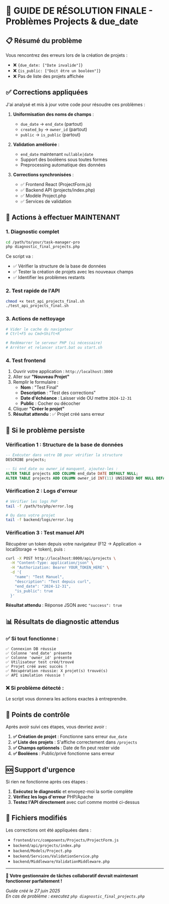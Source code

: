 # 🚀 GUIDE DE RÉSOLUTION FINALE - Problèmes Projects & due_date

## 📋 **Résumé du problème**

Vous rencontrez des erreurs lors de la création de projets :
- ❌ `{due_date: ["Date invalide"]}`
- ❌ `{is_public: ["Doit être un booléen"]}`
- ❌ Pas de liste des projets affichée

## ✅ **Corrections appliquées**

J'ai analysé et mis à jour votre code pour résoudre ces problèmes :

1. **Uniformisation des noms de champs** :
   - `due_date` → `end_date` (partout)
   - `created_by` → `owner_id` (partout)
   - `public` → `is_public` (partout)

2. **Validation améliorée** :
   - `end_date` maintenant `nullable|date`
   - Support des booléens sous toutes formes
   - Preprocessing automatique des données

3. **Corrections synchronisées** :
   - ✅ Frontend React (ProjectForm.js)
   - ✅ Backend API (projects/index.php)
   - ✅ Modèle Project.php
   - ✅ Services de validation

## 🔧 **Actions à effectuer MAINTENANT**

### **1. Diagnostic complet**
```bash
cd /path/to/your/task-manager-pro
php diagnostic_final_projects.php
```

Ce script va :
- ✅ Vérifier la structure de la base de données
- ✅ Tester la création de projets avec les nouveaux champs
- ✅ Identifier les problèmes restants

### **2. Test rapide de l'API**
```bash
chmod +x test_api_projects_final.sh
./test_api_projects_final.sh
```

### **3. Actions de nettoyage**
```bash
# Vider le cache du navigateur
# Ctrl+F5 ou Cmd+Shift+R

# Redémarrer le serveur PHP (si nécessaire)
# Arrêter et relancer start.bat ou start.sh
```

### **4. Test frontend**
1. Ouvrir votre application : `http://localhost:3000`
2. Aller sur **"Nouveau Projet"**
3. Remplir le formulaire :
   - **Nom** : "Test Final"
   - **Description** : "Test des corrections"
   - **Date d'échéance** : Laisser vide OU mettre `2024-12-31`
   - **Public** : Cocher ou décocher
4. Cliquer **"Créer le projet"**
5. **Résultat attendu** : ✅ Projet créé sans erreur

## 🐞 **Si le problème persiste**

### **Vérification 1 : Structure de la base de données**
```sql
-- Exécuter dans votre DB pour vérifier la structure
DESCRIBE projects;

-- Si end_date ou owner_id manquent, ajoutez-les :
ALTER TABLE projects ADD COLUMN end_date DATE DEFAULT NULL;
ALTER TABLE projects ADD COLUMN owner_id INT(11) UNSIGNED NOT NULL DEFAULT 1;
```

### **Vérification 2 : Logs d'erreur**
```bash
# Vérifier les logs PHP
tail -f /path/to/php/error.log

# Ou dans votre projet
tail -f backend/logs/error.log
```

### **Vérification 3 : Test manuel API**
Récupérer un token depuis votre navigateur (F12 → Application → localStorage → token), puis :

```bash
curl -X POST http://localhost:8000/api/projects \
  -H "Content-Type: application/json" \
  -H "Authorization: Bearer YOUR_TOKEN_HERE" \
  -d '{
    "name": "Test Manuel",
    "description": "Test depuis curl",
    "end_date": "2024-12-31",
    "is_public": true
  }'
```

**Résultat attendu** : Réponse JSON avec `"success": true`

## 📊 **Résultats de diagnostic attendus**

### ✅ **Si tout fonctionne :**
```
✅ Connexion DB réussie
✅ Colonne 'end_date' présente
✅ Colonne 'owner_id' présente
✅ Utilisateur test créé/trouvé
✅ Projet créé avec succès !
✅ Récupération réussie: X projet(s) trouvé(s)
✅ API simulation réussie !
```

### ❌ **Si problème détecté :**
Le script vous donnera les actions exactes à entreprendre.

## 🎯 **Points de contrôle**

Après avoir suivi ces étapes, vous devriez avoir :

1. **✅ Création de projet** : Fonctionne sans erreur `due_date`
2. **✅ Liste des projets** : S'affiche correctement dans `/projects`
3. **✅ Champs optionnels** : Date de fin peut rester vide
4. **✅ Booléens** : Public/privé fonctionne sans erreur

## 🆘 **Support d'urgence**

Si rien ne fonctionne après ces étapes :

1. **Exécutez le diagnostic** et envoyez-moi la sortie complète
2. **Vérifiez les logs d'erreur** PHP/Apache
3. **Testez l'API directement** avec curl comme montré ci-dessus

## 📝 **Fichiers modifiés**

Les corrections ont été appliquées dans :
- `frontend/src/components/Projects/ProjectForm.js`
- `backend/api/projects/index.php`
- `backend/Models/Project.php`
- `backend/Services/ValidationService.php`
- `backend/Middleware/ValidationMiddleware.php`

---

**🎉 Votre gestionnaire de tâches collaboratif devrait maintenant fonctionner parfaitement !**

*Guide créé le 27 juin 2025*  
*En cas de problème : executez `php diagnostic_final_projects.php`*
